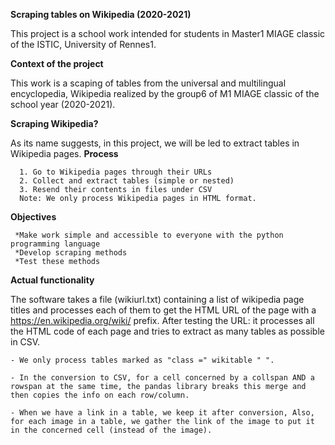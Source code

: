 **Scraping tables on Wikipedia (2020-2021)**

This project is a school work intended for students in Master1 MIAGE classic of the ISTIC, University of Rennes1.

**Context of the project**

This work is a scaping of tables from the universal and multilingual encyclopedia, Wikipedia realized by the group6 of M1 MIAGE classic of the school year (2020-2021).
 
**Scraping Wikipedia?**

As its name suggests, in this project, we will be led to extract tables in Wikipedia pages.
    **Process**
    
      1. Go to Wikipedia pages through their URLs
      2. Collect and extract tables (simple or nested) 
      3. Resend their contents in files under CSV
      Note: We only process Wikipedia pages in HTML format.
      
**Objectives**

     *Make work simple and accessible to everyone with the python programming language
     *Develop scraping methods 
     *Test these methods
    
**Actual functionality**

The software takes a file (wikiurl.txt) containing a list of wikipedia page titles and processes each of them to get the HTML URL of the page with a https://en.wikipedia.org/wiki/ prefix. After testing the URL: it processes all the HTML code of each page and tries to extract as many tables as possible in CSV.
    
    - We only process tables marked as "class =" wikitable " ".
    
    - In the conversion to CSV, for a cell concerned by a collspan AND a rowspan at the same time, the pandas library breaks this merge and then copies the info on each row/column.
    
    - When we have a link in a table, we keep it after conversion, Also, for each image in a table, we gather the link of the image to put it in the concerned cell (instead of the image).
